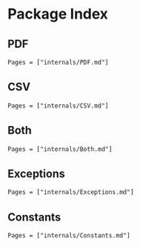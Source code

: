 # Package Index

## PDF

```@index
Pages = ["internals/PDF.md"]
```

## CSV

```@index
Pages = ["internals/CSV.md"]
```

## Both

```@index
Pages = ["internals/Both.md"]
```

## Exceptions

```@index
Pages = ["internals/Exceptions.md"]
```

## Constants

```@index
Pages = ["internals/Constants.md"]
```
